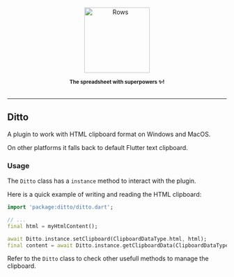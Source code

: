 <p align="center">
  <a href="https://rows.com">
  <br />
  <img src="https://rows.com/media/logo.svg" alt="Rows" width="150"/>
  <br />

  </a>
</p>

<p align="center">
<sub><strong>The spreadsheet with superpowers ✨!</strong></sub>
<br />
<br />
</p>

---

## Ditto

A plugin to work with HTML clipboard format on Windows and MacOS.

On other platforms it falls back to default Flutter text clipboard.


### Usage

The `Ditto` class has a `instance` method to interact with the plugin.

Here is a quick example of writing and reading the HTML clipboard:

```dart
import 'package:ditto/ditto.dart';

// ...
final html = myHtmlContent();

await Ditto.instance.setClipboard(ClipboardDataType.html, html);
final content = await Ditto.instance.getClipboardData(ClipboardDataType.html);

```

Refer to the `Ditto` class to check other usefull methods to manage the clipboard.
